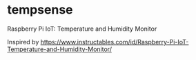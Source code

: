 # tempsense
Raspberry Pi IoT: Temperature and Humidity Monitor

Inspired by https://www.instructables.com/id/Raspberry-Pi-IoT-Temperature-and-Humidity-Monitor/
